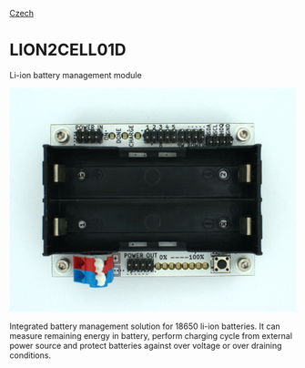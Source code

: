 
[Czech](./README.cs.md)
<!--- module --->
# LION2CELL01D
<!--- Emodule --->

<!--- subtitle --->Li-ion battery management module<!--- Esubtitle --->

![LION2CELL01D](DOC/SRC/img/LION2CELL01D_Top_Big.jpg)

<!--- description --->Integrated battery management solution for 18650 li-ion batteries. It can measure remaining energy in battery, perform charging cycle from external power source and protect batteries against over voltage or over draining conditions.<!--- Edescription --->
            